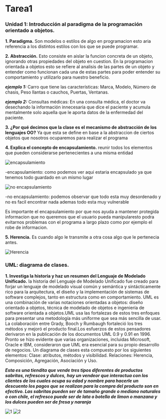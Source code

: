 # Tarea1
### Unidad 1: Introducción al paradigma de la programación orientado a objetos.
**1. Paradigma.**
Son modelos o estilos de algo en programacion esto aria referencia a los distintos estilos con los que se puede programar.


**2. Abstracción.**
Esto consiste en aislar la funcion concreta de un objeto, ignorando otras propiedades del objeto en cuestion.
En la programacion orientada a objetos esto se refiere al analisis de las partes de un objeto y entender como funcionan 
cada una de estas partes para poder entender su comportamiento y utilizarlo para nuestro beneficio.

***ejemplo 1:*** Carro que tiene las características: Marca, Modelo, Número de chasis, Peso llantas o cauchos, Puertas, Ventanas.

***ejemplo 2:*** Consultas médicas: En una consulta médica, el doctor va desechando la información innecesaria que dice 
el paciente y acumula mentalmente solo aquella que le aporta datos de la enfermedad del paciente.


**3. ¿Por qué decimos que la clase es el mecanismo de abstracción de los lenguajes OO?**
Ya que esta se define en base a la abstraccion de ciertos objetos que nosotros ocuparemos para realizar el programa


**4. Explica el concepto de encapsulamiento.**
reunir todos los elementos que pueden considerarse pertenecientes a una misma entidad


![encapsulamiento](https://compu2poo.files.wordpress.com/2013/11/poohumanos1.png)


-encapsulamiento: como podemos ver aqui estaria encapsulado ya que tenemos todo guardado en un mismo lugar



![no encapsulamiento](https://barcelonalternativa.es/wp-content/uploads/2017/04/miedos.jpg)


-no encapsulamiento: podemos observar que todo esta muy desordenado y no es facil encontrar nada ademas todo esta muy vulnerable


Es importante el encapsulamiento por que nos ayuda a mantener protegida informacion que no queremos que el usuario pueda 
manipularesto podra evitarnos problemas con el programa a largo plazo como por ejemplo el robe de informacion.


**5. Herencia.**
Es cuando algo le transmite a otra cosa algo que le pertenecia antes.

![Herencia](https://i0.wp.com/gestionistaitalia.com/wp-content/uploads/2018/10/Como-se-gestiona-el-reclamo-de-una-herencia-o-sucesion-en-Italia.jpg)



### UML: diagrama de clases.
**1. Investiga la historia y haz un resumen del Lenguaje de Modelado Unificado.**
la historia del Lenguaje de Modelado Unificado
fue creado para forjar un lenguaje de modelado visual común y semántica y sintácticamente rico para la arquitectura, 
el diseño y la implementación de sistemas de software complejos, tanto en estructura como en comportamiento.
UML es una combinación de varias notaciones orientadas a objetos: diseño orientado a objetos, técnica de modelado de objetos 
e ingeniería de software orientada a objetos.UML usa las fortalezas de estos tres enfoques para presentar 
una metodología más uniforme que sea más sencilla de usar. La colaboración entre Grady, Booch y Rumbaugh fortaleció los tres métodos 
y mejoró el producto final.Los esfuerzos de estos pensadores derivaron en la publicación de los documentos UML 0.9 y 0.91 en 1996. 
Pronto se hizo evidente que varias organizaciones, incluidas Microsoft, Oracle e IBM, 
consideraron que UML era esencial para su propio desarrollo de negocios.
Un diagrama de clases esta compuesto por los siguientes elementos: Clase: atributos, métodos y visibilidad. 
Relaciones: Herencia, Composición, Agregación, Asociación y Uso.

***Esta es una tiendita que vende tres tipos diferentes de productos sabritas, refrescos y dulces,*** 
***hay un vendeor que interactua con los clientes de los cuales ocupa su edad y nombre para hacerle un***
***descuento  los pagos que se realizan para la compra del producto son en efectivo. Las sabritas pueden ser*** 
***de tamaño grande o mediano naturales o con chile, el refresco puede ser de lata o botella de limon o manzana y*** 
***los dulces pueden ser de fresa y naranja***




![1](https://photos.google.com/photo/AF1QipPbTLvPDQJf58_-fa7XwCVlTuwNMXTkyS80yjVi)
![2](https://photos.google.com/photo/AF1QipNfH0oZKIGILToirzhoI0rqU7WU4-rZYo8evCA5)

